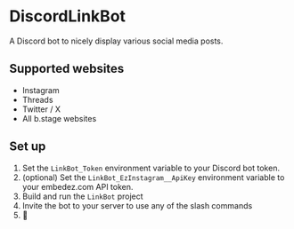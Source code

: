 # DiscordLinkBot
A Discord bot to nicely display various social media posts.

## Supported websites
- Instagram
- Threads
- Twitter / X
- All b.stage websites

## Set up
1. Set the `LinkBot_Token` environment variable to your Discord bot token.
2. (optional) Set the `LinkBot_EzInstagram__ApiKey` environment variable to your embedez.com API token.
3. Build and run the `LinkBot` project
4. Invite the bot to your server to use any of the slash commands
5. :tada:
